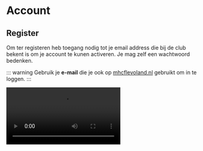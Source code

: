 # Account

## Register
Om ter registeren heb toegang nodig tot je email address die bij de club bekent is om je account te kunen activeren. Je mag zelf een wachtwoord bedenken.

::: warning
Gebruik je **e-mail** die je ook op [mhcflevoland.nl](http://mhcflevoland.nl/) gebruikt om in te loggen.
:::

<video src="/video/create-account.mov" controls="controls" />

## Meerder accounts

Setup multiple accounts

## Familie account

whats is famaly account